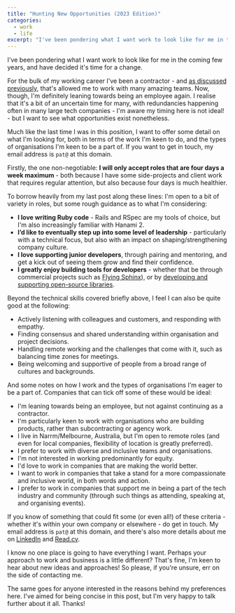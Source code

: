 ```yaml
---
title: "Hunting New Opportunities (2023 Edition)"
categories:
  - work
  - life
excerpt: "I've been pondering what I want work to look like for me in the coming few years, and have decided it's time for a change. After primarily being a contractor for the past 15 years, I'm leaning towards being an employee again."
---
```


I've been pondering what I want work to look like for me in the coming few years, and have decided it's time for a change.

For the bulk of my working career I've been a contractor - and [as discussed previously](/2019/04/26/hunting-new-opportunities.html), that's allowed me to work with many amazing teams. Now, though, I'm definitely leaning towards being an employee again. I realise that it's a bit of an uncertain time for many, with redundancies happening often in many large tech companies - I'm aware my timing here is not ideal! - but I want to see what opportunities exist nonetheless.

Much like the last time I was in this position, I want to offer some detail on what I'm looking for, both in terms of the work I'm keen to do, and the types of organisations I'm keen to be a part of. If you want to get in touch, my email address is `pat@` at this domain.

Firstly, the one non-negotiable: **I will only accept roles that are four days a week maximum** - both because I have some side-projects and client work that requires regular attention, but also because four days is much healthier.

To borrow heavily from my last post along these lines: I'm open to a bit of variety in roles, but some rough guidance as to what I'm considering:

* **I love writing Ruby code** - Rails and RSpec are my tools of choice, but I'm also increasingly familiar with Hanami 2.
* **I’d like to eventually step up into some level of leadership** - particularly with a technical focus, but also with an impact on shaping/strengthening company culture.
* **I love supporting junior developers**, through pairing and mentoring, and get a kick out of seeing them grow and find their confidence.
* **I greatly enjoy building tools for developers** - whether that be through commercial projects such as [Flying Sphinx](https://info.flying-sphinx.com)), or by [developing and supporting open-source libraries](https://github.com/pat).

Beyond the technical skills covered briefly above, I feel I can also be quite good at the following:

* Actively listening with colleagues and customers, and responding with empathy.
* Finding consensus and shared understanding within organisation and project decisions.
* Handling remote working and the challenges that come with it, such as balancing time zones for meetings.
* Being welcoming and supportive of people from a broad range of cultures and backgrounds.

And some notes on how I work and the types of organisations I'm eager to be a part of. Companies that can tick off some of these would be ideal:

* I'm leaning towards being an employee, but not against continuing as a contractor.
* I'm particularly keen to work with organisations who are building products, rather than subcontracting or agency work.
* I live in Narrm/Melbourne, Australia, but I'm open to remote roles (and even for local companies, flexibility of location is greatly preferred).
* I prefer to work with diverse and inclusive teams and organisations.
* I'm not interested in working predominantly for equity.
* I'd love to work in companies that are making the world better.
* I want to work in companies that take a stand for a more compassionate and inclusive world, in both words and action.
* I prefer to work in companies that support me in being a part of the tech industry and community (through such things as attending, speaking at, and organising events).

If you know of something that could fit some (or even all!) of these criteria - whether it's within your own company or elsewhere - do get in touch. My email address is `pat@` at this domain, and there's also more details about me on [LinkedIn](https://www.linkedin.com/in/patallan/) and [Read.cv](https://read.cv/patallan).

I know no one place is going to have everything I want. Perhaps your approach to work and business is a little different? That's fine, I'm keen to hear about new ideas and approaches! So please, if you're unsure, err on the side of contacting me.

The same goes for anyone interested in the reasons behind my preferences here. I've aimed for being concise in this post, but I'm very happy to talk further about it all. Thanks!
